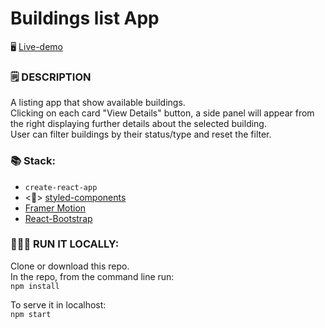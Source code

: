 # Buildings list App

🖥 [Live-demo](https://buildings-app.netlify.app/)

### 🗒 DESCRIPTION

A listing app that show available buildings.\
Clicking on each card "View Details" button, a side panel will appear from the right displaying further details about the selected building.\
User can filter buildings by their status/type and reset the filter.

### 📚 Stack:

- `create-react-app`
- <💅> [styled-components](https://styled-components.com/)
- [Framer Motion](https://www.framer.com/motion/)
- [React-Bootstrap](https://react-bootstrap.github.io/)

### 👨🏻‍💻 RUN IT LOCALLY:

Clone or download this repo.\
In the repo, from the command line run:\
`npm install`

To serve it in localhost:\
`npm start`
